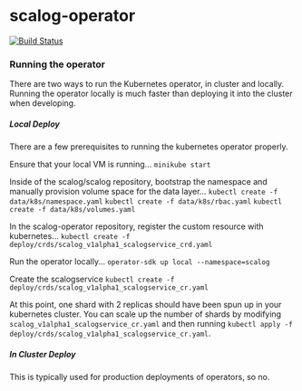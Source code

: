 # scalog-operator

[![Build Status](https://travis-ci.org/scalog/scalog-operator.svg?branch=master)](https://travis-ci.org/scalog/scalog-operator)

### Running the operator

There are two ways to run the Kubernetes operator, in cluster and locally. Running the operator locally is much faster than deploying it into the cluster when developing. 

##### Local Deploy

There are a few prerequisites to running the kubernetes operator properly.

Ensure that your local VM is running...
```minikube start```

Inside of the scalog/scalog repository, bootstrap the namespace and manually provision volume space for the data layer...
```kubectl create -f data/k8s/namespace.yaml```
```kubectl create -f data/k8s/rbac.yaml```
```kubectl create -f data/k8s/volumes.yaml```

In the scalog-operator repository, register the custom resource with kubernetes...
```kubectl create -f deploy/crds/scalog_v1alpha1_scalogservice_crd.yaml```

Run the operator locally...
```operator-sdk up local --namespace=scalog```

Create the scalogservice 
```kubectl create -f deploy/crds/scalog_v1alpha1_scalogservice_cr.yaml```

At this point, one shard with 2 replicas should have been spun up in your kubernetes cluster. You can scale up the number of shards by modifying 
`scalog_v1alpha1_scalogservice_cr.yaml` and then running `kubectl apply -f deploy/crds/scalog_v1alpha1_scalogservice_cr.yaml`. 

##### In Cluster Deploy

This is typically used for production deployments of operators, so no.